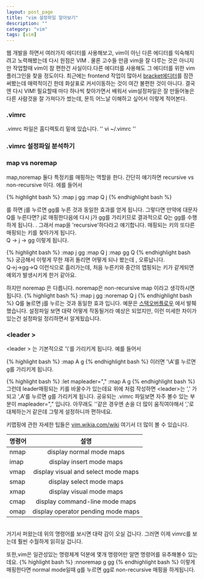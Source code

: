 ```yaml
---
layout: post_page
title: "vim 설정파일 알아보기"
description: ""
category: "vim"
tags: [vim]
---
```

웹 개발을 하면서 여러가지 에디터를 사용해보고, vim이 아닌 다른 에디터를 익숙해지려고 노력해봤는데 다시 원점은 VIM . 물론 고수들 만큼 vim을 잘 다루는 것은 아니지만 작업할때 vim이 참 편한건 사실이다.다른 에디터를 사용해도 그 에디터를 위한 vim플러그인을 찾을 정도이다. 최근에는 frontend 작업이 많아서 [bracket에디터](http://brackets.io/)를 잠깐 써봤는데 매력적이긴 한데 화살표로 커서이동하는 것이 여간 불편한 것이 아니다. 결국엔 다시 VIM! 필요할때 마다 하나씩 찾아가면서 배워서 vim설정파일은 잘 만들어놓은 다른 사람것을 잘 가져다가 썼는데, 문득 어느날 이해하고 싶어서 이렇게 적어본다.  
### .vimrc 

.vimrc 파일은 홈디렉토리 밑에 있습니다.
''
vi ~/.vimrc
'' 

### .vimrc 설정파일 분석하기

###  map vs noremap
map,noremap 둘다 특정키를 매핑하는 역할을 한다. 간단히 얘기하면 recursive vs non-recursive 이다. 
에를 들어서

{% highlight bash %}
:map j gg
:map Q j
{% endhighlight bash %}

를 하면 j를 누르면 gg를 누른 것과 동일한 효과를 얻게 됩니다. 그렇다면 만약에 대문자 Q를 누른다면? j로 매핑한다음에 다시 j가 gg를 가리키므로 결과적으로 Q는 gg를 수행하게 됩니다. . 그래서 map을 'recursive'하다라고 얘기합니다. 매핑되는 키의 또다른 매핑되는 키를 찾아가게 됩니다.<br/> 
Q -> j -> gg 이렇게 됩니다.

{% highlight bash %}
:map j gg
:map Q j
:map gg Q
{% endhighlight bash %}
궁금해서 이렇게 무한 재귀 돌리면 어떻게 되나 봤는데 , 오류납니다. <br/>
Q->j->gg->Q 이런식으로 흘러가는데, 처음 누른키와 중간의 맵핑되는 키가 같게되면 예외가 발생시키게 한거 같아요.


하지만 noremap 은 다릅니다. 
noremap은 non-recursive map 이라고 생각하시면 됩니다. 
{% highlight bash %}
:map j gg
:noremap Q j
{% endhighlight bash %}
Q를 눌르면 j를 누르는 것과 동일한 효과 입니다. 
예문은 [스택오버플로우](http://stackoverflow.com/questions/3776117/vim-what-is-the-difference-between-the-remap-noremap-nnoremap-and-vnoremap-ma) 에서 발췌 했습니다.
설정파일 보면 대략 어떻게 작동될거라 예상은 되었지만, 이런 미세한 차이가 있는건 설정파일 정리하면서 알게됬습니다.  

### &lt;leader &gt;
&lt;leader &gt; 는 기본적으로 '\\'를 가리키게 됩니다. 예를 들어서 

{% highlight bash %}
:map <leader>A g
{% endhighlight bash %}
이러면 '\\A'를 누르면 g를 가리키게 됩니다.

{% highlight bash %}
:let mapleader="," 
:map <leader>A g
{% endhighlight bash %} 
그런데 leader매핑되는 키를 바꿀수가 있는데요 위에 처럼 작성하면 &lt;leader&gt;는 ',' 가 되고 ',A'를 누르면 g를 가리키게 됩니다.
공유되는 .vimrc 파일보면 자주 볼수 있는 부분이 mapleader="," 입니다. 아무래도 '\'같은 경우엔 손을 더 많이 움직여야해서 ','로 대체하는거 같은데 그렇게 설정하니까 편하네요. 

키맵핑에 관한 자세한 팁들은 
[vim.wikia.com/wiki](http://vim.wikia.com/wiki/Mapping_keys_in_Vim_-_Tutorial_(Part_1)) 여기서 더 많이 볼 수 있습니다. 

|명령어            | 설명|
|------------------|:-------------:|
|nmap              | display normal mode maps  |
|imap              | display insert mode maps  |
|vmap              | display visual and select mode maps  |
|smap              | display select mode maps  |
|xmap              | display visual mode maps  |
|cmap              | display command-line mode maps |
|omap              | display operator pending mode maps |

<br/>
거기서 퍼왔는데 위의 명령어를 보시면 대략 감이 오실 겁니다. 그러면 이제 vimrc를 보는데 훨씬 수월하게 읽히실 겁니다. <br/>

또한,vim은 일관성있는 명령체계 덕분에 몇개 명령어만 알면 명령어를 유추해볼수 있는데요. 
{% highlight bash %}
:nnoremap g gg
{% endhighlight bash %}
이렇게 매핑한다면 normal mode일때 g를 누르면 gg로 non-recursive 매핑을 하게됩니다. 


